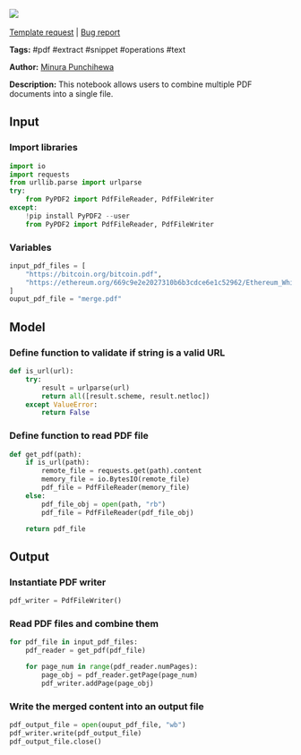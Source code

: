 <a href="https://app.naas.ai/user-redirect/naas/downloader?url=https://raw.githubusercontent.com/jupyter-naas/awesome-notebooks/master/PDF/PDF_Merge_multiple_PDF_documents.ipynb" target="_parent"><img src="https://naasai-public.s3.eu-west-3.amazonaws.com/open_in_naas.svg"/></a><br><br><a href="https://github.com/jupyter-naas/awesome-notebooks/issues/new?assignees=&labels=&template=template-request.md&title=Tool+-+Action+of+the+notebook+">Template request</a> | <a href="https://github.com/jupyter-naas/awesome-notebooks/issues/new?assignees=&labels=bug&template=bug_report.md&title=PDF+-+Merge+multiple++documents:+Error+short+description">Bug report</a>

**Tags:** #pdf #extract #snippet #operations #text

**Author:** [Minura Punchihewa](https://www.linkedin.com/in/minurapunchihewa/)

**Description:** This notebook allows users to combine multiple PDF documents into a single file.

## Input

### Import libraries


```python
import io
import requests
from urllib.parse import urlparse
try:
    from PyPDF2 import PdfFileReader, PdfFileWriter
except:
    !pip install PyPDF2 --user
    from PyPDF2 import PdfFileReader, PdfFileWriter
```

### Variables


```python
input_pdf_files = [
    "https://bitcoin.org/bitcoin.pdf",
    "https://ethereum.org/669c9e2e2027310b6b3cdce6e1c52962/Ethereum_Whitepaper_-_Buterin_2014.pdf",
]
ouput_pdf_file = "merge.pdf"
```

## Model

### Define function to validate if string is a valid URL


```python
def is_url(url):
    try:
        result = urlparse(url)
        return all([result.scheme, result.netloc])
    except ValueError:
        return False
```

### Define function to read PDF file


```python
def get_pdf(path):
    if is_url(path):
        remote_file = requests.get(path).content
        memory_file = io.BytesIO(remote_file)
        pdf_file = PdfFileReader(memory_file)
    else:
        pdf_file_obj = open(path, "rb")
        pdf_file = PdfFileReader(pdf_file_obj)

    return pdf_file
```

## Output

### Instantiate PDF writer


```python
pdf_writer = PdfFileWriter()
```

### Read PDF files and combine them


```python
for pdf_file in input_pdf_files:
    pdf_reader = get_pdf(pdf_file)

    for page_num in range(pdf_reader.numPages):
        page_obj = pdf_reader.getPage(page_num)
        pdf_writer.addPage(page_obj)
```

### Write the merged content into an output file


```python
pdf_output_file = open(ouput_pdf_file, "wb")
pdf_writer.write(pdf_output_file)
pdf_output_file.close()
```
